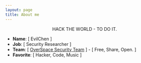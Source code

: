 ```yaml
---
layout: page
title: About me
---
```


<center>
HACK THE WORLD - TO DO IT.
</center>

- **Name**: [ EvilChen ]
- **Job**: [ Security Researcher ]
- **Team**: [ [OverSpace Security Team](https://github.com/0verSp4ce) ] - [ Free, Share, Open. ]
- **Favorite**: [ Hacker, Code, Music ]